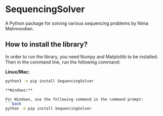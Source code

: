 # SequencingSolver

A Python package for solving various sequencing problems by Nima Mahmoodian.

## How to install the library?

In order to run the library, you need Numpy and Matplotlib to be installed. Then in the command line, run the following command:

**Linux/Mac:**
```bash
python3 -m pip install SequencingSolver

**Windows:**

For Windows, use the following command in the command prompt:
```bash
python -m pip install SequencingSolver



